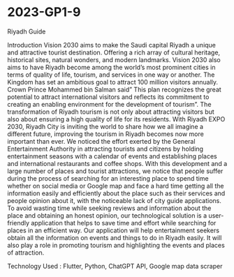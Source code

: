 # 2023-GP1-9

Riyadh Guide

Introduction
Vision 2030 aims to make the Saudi capital Riyadh a unique and attractive tourist destination. Offering a rich array of cultural heritage, historical sites, natural wonders, and modern landmarks. Vision 2030 also aims to have Riyadh become among the world’s most prominent cities in terms of quality of life, tourism, and services in one way or another. The Kingdom has set an ambitious goal to attract 100 million visitors annually. Crown Prince Mohammed bin Salman said” This plan recognizes the great potential to attract international visitors and reflects its commitment to creating an enabling environment for the development of tourism”. The transformation of Riyadh tourism is not only about attracting visitors but also about ensuring a high quality of life for its residents. With Riyadh EXPO 2030, Riyadh City is inviting the world to share how we all imagine a different future, improving the tourism in Riyadh becomes now more important than ever.
We noticed the effort exerted by the General Entertainment Authority in attracting tourists and citizens by holding entertainment seasons with a calendar of events and establishing places and international restaurants and coffee shops. With this development and a large number of places and tourist attractions, we notice that people suffer during the process of searching for an interesting place to spend time whether on social media or Google map and face a hard time getting all the information easily and efficiently about the place such as their services and people opinion about it, with the noticeable lack of city guide applications. To avoid wasting time while seeking reviews and information about the place and obtaining an honest opinion, our technological solution is a user-friendly application that helps to save time and effort while searching for places in an efficient way. Our application will help entertainment seekers obtain all the information on events and things to do in Riyadh easily. It will also play a role in promoting tourism and highlighting the events and places of attraction.


Technology Used : Flutter, Python, ChatGPT API, Google map data scraper
